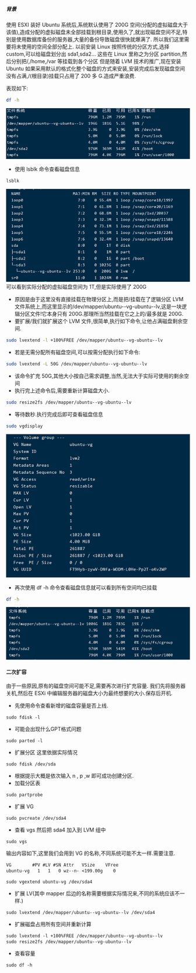 ##### 背景

使用 ESXI 装好 Ubuntu 系统后,系统默认使用了 200G 空间(分配的虚拟磁盘大于该值),造成分配的虚拟磁盘未全部挂载到根目录,使用久了,就出现磁盘空间不足,特别是使用数据库备份的服务器,大量的备份导致磁盘很快就爆满了.
所以我们这里需要将未使用的空间全部分配上.
以前安装 Linux 按照传统的分区方式,选择 custom,可以给磁盘划分出 sda1,sda2...
这些在 Linux 里称之为分区 partition,然后分别把/,/home,/var 等挂载到各个分区
但是随着 LVM 技术的推广,现在安装 Ubuntu 如果采用默认的格式化整个磁盘的方式来安装,安装完成后发现磁盘空间没有占满,/(根目录)挂载只占用了 200 多 G.造成严重浪费.

表现如下:

```bash
df -h
```

![](images/f12e0db2.png)

- 使用 lsblk 命令查看磁盘信息

```bash
lsblk
```

![](images/76dfd0cb.png)
可以看到实际分配的虚拟磁盘空间为 1T,但是实际使用了 200G

- 原因是由于这里没有直接挂载在物理分区上,而是把/挂载在了逻辑分区 LVM 文件系统上,而这里显示的/dev/mapper/ubuntu--vg-ubuntu--lv,这是一块逻辑分区文件!它本身只有 200G.那理所当然挂载在它之上的/最多就是 200G.
- 要扩展/我们就扩展这个 LVM 文件,很简单,执行如下命令,让他占满磁盘剩余空间.

```bash
sudo lvextend -l +100%FREE /dev/mapper/ubuntu--vg-ubuntu--lv
```

- 若是无需分配所有磁盘空间,可以按需分配执行如下命令:

```bash
sudo lvextend -L 50G /dev/mapper/ubuntu--vg-ubuntu--lv
```

- 该命令扩充 50G,其他大小按自己需求调整,当然,无法大于实际可使用的剩余空间
- 执行完上述命令后,需要重新计算磁盘大小.

```bash
sudo resize2fs /dev/mapper/ubuntu--vg-ubuntu--lv
```

- 等待数秒.执行完成后即可查看磁盘信息

```bash
sudo vgdisplay
```

![](images/19a6e58c.png)

- 再次使用 df -h 命令查看磁盘信息就可以看到所有空间均已挂载

```bash
df -h
```

![](images/12bc9b96.png)

#### 二次扩容

由于一些原因,原有的磁盘空间可能不足,需要再次进行扩充容量.
我们先将服务器关机,然后在 ESXi 中编辑服务器的磁盘大小为最终想要的大小.保存后开机.

- 先使用命令查看新增的磁盘容量是否上线.

```shell
sudo fdisk -l
```
- 可能会出现什么GPT格式问题
```shell
sudo parted -l
```

- 扩展分区 这里依据实际情况

```shell
sudo fdisk /dev/sda 
```

- 根据提示大概是依次输入 n , p ,w 即可成功创建分区.
- 加载分区表

```shell
sudo partprobe
```

- 扩展 VG

```shell
sudo pvcreate /dev/sda4
```

- 查看 vgs 然后把 sda4 加入到 LVM 组中

```shell
sudo vgs
```

输出内容如下,这里我们会用到 VG 的名称,不同系统可能不太一样.需要注意.

```
VG        #PV #LV #SN Attr   VSize    VFree
ubuntu-vg   1   1   0 wz--n- <199.00g    0
```

```shell
sudo vgextend ubuntu-vg /dev/sda4
```

- 扩展 LV(其中 mapper 后边的名称需要根据实际情况来,不同的系统应该不一样.)

```shell
sudo lvextend /dev/mapper/ubuntu--vg-ubuntu--lv /dev/sda4
```

- 扩展磁盘占用所有空间并重新计算

```shell
sudo lvextend -l +100%FREE /dev/mapper/ubuntu--vg-ubuntu--lv
sudo resize2fs /dev/mapper/ubuntu--vg-ubuntu--lv
```

- 查看容量

```shell
sudo df -h
```
